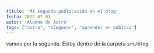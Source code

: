 ```yaml
---
titulo: 'Mi segunda publicación en el blog'
fecha: 2022-07-01 
autor: 'Alumno de Astro' 
tags: ["astro", "bloguear", "aprender en público"]
--- 
```

vamos por la segunda. Estoy dentro de la carpeta `src/blog`

